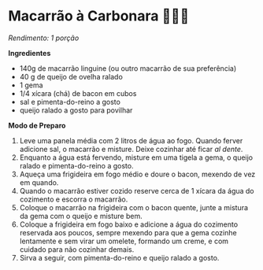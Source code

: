 # Macarrão à Carbonara :bacon::egg::cheese:

_Rendimento: 1 porção_

**Ingredientes**

- 140g de macarrão linguine (ou outro macarrão de sua preferência)
- 40 g de queijo de ovelha ralado
- 1 gema
- 1/4 xícara (chá) de bacon em cubos
- sal e pimenta-do-reino a gosto
- queijo ralado a gosto para povilhar

**Modo de Preparo**

1. Leve uma panela média com 2 litros de água ao fogo. Quando ferver adicione sal, o macarrão e misture. Deixe cozinhar até ficar _al dente_.
2. Enquanto a água está fervendo, misture em uma tigela a gema, o queijo ralado e pimenta-do-reino a gosto.
3. Aqueça uma frigideira em fogo médio e doure o bacon, mexendo de vez em quando. 
4. Quando o macarrão estiver cozido reserve cerca de 1 xícara da água do cozimento e escorra o macarrão. 
5. Coloque o macarrão na frigideira com o bacon quente, junte a mistura da gema com o queijo e misture bem.
6. Coloque a frigideira em fogo baixo e adicione a água do cozimento reservada aos poucos, sempre mexendo para que a gema cozinhe lentamente e sem virar um omelete, formando um creme, e com cuidado para não cozinhar demais.
7. Sirva a seguir, com pimenta-do-reino e queijo ralado a gosto.







